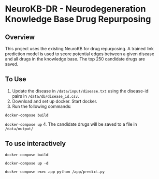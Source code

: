 # NeuroKB-DR - Neurodegeneration Knowledge Base Drug Repurposing

## Overview

This project uses the existing NeuroKB for drug repurposing. A trained link prediction model is used to score potential edges between a given disease and all drugs in the knowledge base. The top 250 candidate drugs are saved.

## To Use

1. Update the disease in ```/data/input/disease.txt``` using the disease-id pairs in ```/data/db/disease_id.csv```.
2. Download and set up docker. Start docker.
3. Run the following commands:

```docker-compose build```

```docker-compose up```
4. The candidate drugs will be saved to a file in ```/data/output/```

## To use interactively
```docker-compose build```

```docker-compose up -d```

```docker-compose exec app python /app/predict.py```